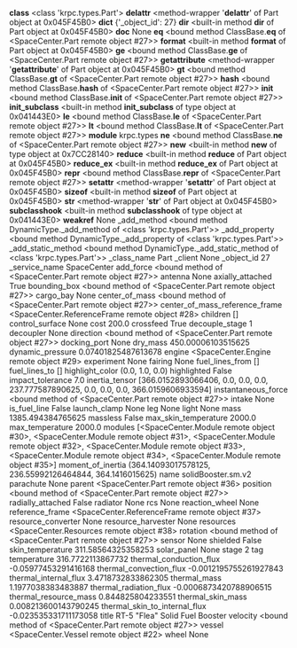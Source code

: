 __class__ <class 'krpc.types.Part'>
__delattr__ <method-wrapper '__delattr__' of Part object at 0x045F45B0>
__dict__ {'_object_id': 27}
__dir__ <built-in method __dir__ of Part object at 0x045F45B0>
__doc__ None
__eq__ <bound method ClassBase.__eq__ of <SpaceCenter.Part remote object #27>>
__format__ <built-in method __format__ of Part object at 0x045F45B0>
__ge__ <bound method ClassBase.__ge__ of <SpaceCenter.Part remote object #27>>
__getattribute__ <method-wrapper '__getattribute__' of Part object at 0x045F45B0>
__gt__ <bound method ClassBase.__gt__ of <SpaceCenter.Part remote object #27>>
__hash__ <bound method ClassBase.__hash__ of <SpaceCenter.Part remote object #27>>
__init__ <bound method ClassBase.__init__ of <SpaceCenter.Part remote object #27>>
__init_subclass__ <built-in method __init_subclass__ of type object at 0x041443E0>
__le__ <bound method ClassBase.__le__ of <SpaceCenter.Part remote object #27>>
__lt__ <bound method ClassBase.__lt__ of <SpaceCenter.Part remote object #27>>
__module__ krpc.types
__ne__ <bound method ClassBase.__ne__ of <SpaceCenter.Part remote object #27>>
__new__ <built-in method __new__ of type object at 0x7CC28140>
__reduce__ <built-in method __reduce__ of Part object at 0x045F45B0>
__reduce_ex__ <built-in method __reduce_ex__ of Part object at 0x045F45B0>
__repr__ <bound method ClassBase.__repr__ of <SpaceCenter.Part remote object #27>>
__setattr__ <method-wrapper '__setattr__' of Part object at 0x045F45B0>
__sizeof__ <built-in method __sizeof__ of Part object at 0x045F45B0>
__str__ <method-wrapper '__str__' of Part object at 0x045F45B0>
__subclasshook__ <built-in method __subclasshook__ of type object at 0x041443E0>
__weakref__ None
_add_method <bound method DynamicType._add_method of <class 'krpc.types.Part'>>
_add_property <bound method DynamicType._add_property of <class 'krpc.types.Part'>>
_add_static_method <bound method DynamicType._add_static_method of <class 'krpc.types.Part'>>
_class_name Part
_client None
_object_id 27
_service_name SpaceCenter
add_force <bound method <lambda> of <SpaceCenter.Part remote object #27>>
antenna None
axially_attached True
bounding_box <bound method <lambda> of <SpaceCenter.Part remote object #27>>
cargo_bay None
center_of_mass <bound method <lambda> of <SpaceCenter.Part remote object #27>>
center_of_mass_reference_frame <SpaceCenter.ReferenceFrame remote object #28>
children []
control_surface None
cost 200.0
crossfeed True
decouple_stage 1
decoupler None
direction <bound method <lambda> of <SpaceCenter.Part remote object #27>>
docking_port None
dry_mass 450.00006103515625
dynamic_pressure 0.07401825487613678
engine <SpaceCenter.Engine remote object #29>
experiment None
fairing None
fuel_lines_from []
fuel_lines_to []
highlight_color (0.0, 1.0, 0.0)
highlighted False
impact_tolerance 7.0
inertia_tensor [366.0152893066406, 0.0, 0.0, 0.0, 237.777587890625, 0.0, 0.0, 0.0, 366.0159606933594]
instantaneous_force <bound method <lambda> of <SpaceCenter.Part remote object #27>>
intake None
is_fuel_line False
launch_clamp None
leg None
light None
mass 1385.494384765625
massless False
max_skin_temperature 2000.0
max_temperature 2000.0
modules [<SpaceCenter.Module remote object #30>, <SpaceCenter.Module remote object #31>, <SpaceCenter.Module remote object #32>, <SpaceCenter.Module remote object #33>, <SpaceCenter.Module remote object #34>, <SpaceCenter.Module remote object #35>]
moment_of_inertia (364.14093017578125, 236.55992126464844, 364.1416015625)
name solidBooster.sm.v2
parachute None
parent <SpaceCenter.Part remote object #36>
position <bound method <lambda> of <SpaceCenter.Part remote object #27>>
radially_attached False
radiator None
rcs None
reaction_wheel None
reference_frame <SpaceCenter.ReferenceFrame remote object #37>
resource_converter None
resource_harvester None
resources <SpaceCenter.Resources remote object #38>
rotation <bound method <lambda> of <SpaceCenter.Part remote object #27>>
sensor None
shielded False
skin_temperature 311.58564325358253
solar_panel None
stage 2
tag 
temperature 316.7722113867732
thermal_conduction_flux -0.05977453291416168
thermal_convection_flux -0.0012195755261927843
thermal_internal_flux 3.4718732833862305
thermal_mass 1.1977038383483887
thermal_radiation_flux -0.0006873420788906515
thermal_resource_mass 0.844825804233551
thermal_skin_mass 0.008213600143790245
thermal_skin_to_internal_flux -0.023535331711173058
title RT-5 "Flea" Solid Fuel Booster
velocity <bound method <lambda> of <SpaceCenter.Part remote object #27>>
vessel <SpaceCenter.Vessel remote object #22>
wheel None